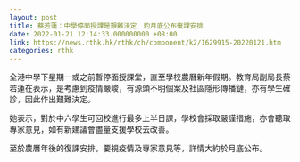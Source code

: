 ```yaml
---
layout: post
title: 蔡若蓮：中學停面授課是艱難決定　約月底公布復課安排
date: 2022-01-21 12:14:33.000000000 +08:00
link: https://news.rthk.hk/rthk/ch/component/k2/1629915-20220121.htm
categories: rthk
---
```


全港中學下星期一或之前暫停面授課堂，直至學校農曆新年假期。教育局副局長蔡若蓮在表示，是考慮到疫情嚴峻，有源頭不明個案及社區隱形傳播鏈，亦有學生確診，因此作出艱難決定。 
 
她表示，對於中六學生可回校進行最多上半日課，學校會採取嚴謹措施，亦會聽取專家意見，如有新建議會盡量支援學校去改善。

至於農曆年後的復課安排，要視疫情及專家意見等，詳情大約於月底公布。
